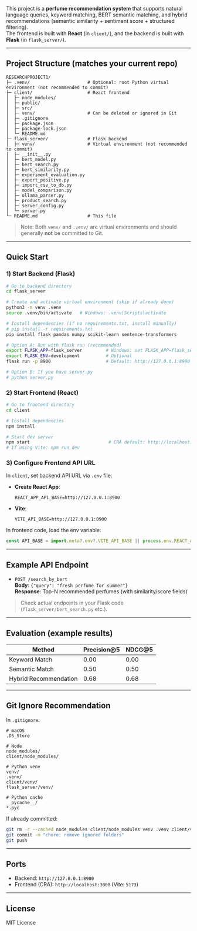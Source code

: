 This project is a **perfume recommendation system** that supports natural language queries, keyword matching, BERT semantic matching, and hybrid recommendations (semantic similarity + sentiment score + structured filtering).  
The frontend is built with **React** (in `client/`), and the backend is built with **Flask** (in `flask_server/`).

---

## Project Structure (matches your current repo)

```
RESEARCHPROJECT1/
├─ .venv/                      # Optional: root Python virtual environment (not recommended to commit)
├─ client/                     # React frontend
│  ├─ node_modules/
│  ├─ public/
│  ├─ src/
│  ├─ venv/                    # Can be deleted or ignored in Git
│  ├─ .gitignore
│  ├─ package.json
│  ├─ package-lock.json
│  └─ README.md
├─ flask_server/               # Flask backend
│  ├─ venv/                    # Virtual environment (not recommended to commit)
│  ├─ __init__.py
│  ├─ bert_model.py
│  ├─ bert_search.py
│  ├─ bert_similarity.py
│  ├─ experiment_evaluation.py
│  ├─ export_positive.py
│  ├─ import_csv_to_db.py
│  ├─ model_comparison.py
│  ├─ ollama_parser.py
│  ├─ product_search.py
│  ├─ server_config.py
│  └─ server.py
└─ README.md                   # This file
```

> Note: Both `venv/` and `.venv/` are virtual environments and should generally **not** be committed to Git.

---

## Quick Start

### 1) Start Backend (Flask)

```bash
# Go to backend directory
cd flask_server

# Create and activate virtual environment (skip if already done)
python3 -m venv .venv
source .venv/bin/activate   # Windows: .venv\Scripts\activate

# Install dependencies (if no requirements.txt, install manually)
# pip install -r requirements.txt
pip install flask pandas numpy scikit-learn sentence-transformers

# Option A: Run with flask run (recommended)
export FLASK_APP=flask_server         # Windows: set FLASK_APP=flask_server
export FLASK_ENV=development          # Optional
flask run -p 8900                     # Default: http://127.0.0.1:8900

# Option B: If you have server.py
# python server.py
```

### 2) Start Frontend (React)

```bash
# Go to frontend directory
cd client

# Install dependencies
npm install

# Start dev server
npm start                              # CRA default: http://localhost:3000
# If using Vite: npm run dev
```

### 3) Configure Frontend API URL

In `client`, set backend API URL via `.env` file:

- **Create React App**:  

  ```env
  REACT_APP_API_BASE=http://127.0.0.1:8900
  ```

- **Vite**:  

  ```env
  VITE_API_BASE=http://127.0.0.1:8900
  ```

In frontend code, load the env variable:

```js
const API_BASE = import.meta?.env?.VITE_API_BASE || process.env.REACT_APP_API_BASE || "http://127.0.0.1:8900";
```

---

## Example API Endpoint

- `POST /search_by_bert`  
  **Body**: `{"query": "fresh perfume for summer"}`  
  **Response**: Top-N recommended perfumes (with similarity/score fields)

> Check actual endpoints in your Flask code (`flask_server/bert_search.py` etc.).

---

## Evaluation (example results)

| Method                | Precision@5 | NDCG@5 |
| --------------------- | ----------- | ------ |
| Keyword Match         | 0.00        | 0.00   |
| Semantic Match        | 0.50        | 0.50   |
| Hybrid Recommendation | 0.68        | 0.68   |

---

## Git Ignore Recommendation

In `.gitignore`:

```
# macOS
.DS_Store

# Node
node_modules/
client/node_modules/

# Python venv
venv/
.venv/
client/venv/
flask_server/venv/

# Python cache
__pycache__/
*.pyc
```

If already committed:

```bash
git rm -r --cached node_modules client/node_modules venv .venv client/venv flask_server/venv
git commit -m "chore: remove ignored folders"
git push
```

---

## Ports

- Backend: `http://127.0.0.1:8900`
- Frontend (CRA): `http://localhost:3000` (Vite: `5173`)

---

## License

MIT License

